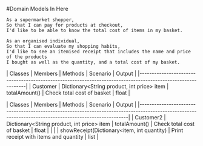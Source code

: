 #Domain Models In Here

```
As a supermarket shopper,
So that I can pay for products at checkout,
I'd like to be able to know the total cost of items in my basket.
```

```
As an organised individual,
So that I can evaluate my shopping habits,
I'd like to see an itemised receipt that includes the name and price of the products
I bought as well as the quantity, and a total cost of my basket.
```

| Classes  | Members								    | Methods	    | Scenario				     | Output |
|-------------------------------------------------------------------------------------------------------------|
| Customer | Dictionary<String product, int price> item | totalAmount() | Check total cost of basket | float  |


 
| Classes   | Members  							         | Methods								      | Scenario							  | Output  |
|-------------------------------------------------------------------------------------------------------------------------------------------------------|
| Customer2 | Dictionary<String product, int price> item | totalAmount()						      | Check total cost of basket			  | float   |
|			|										     | showReceipt(Dictionary<item, int quantity) | Print receipt with items and quantity | list    |	




